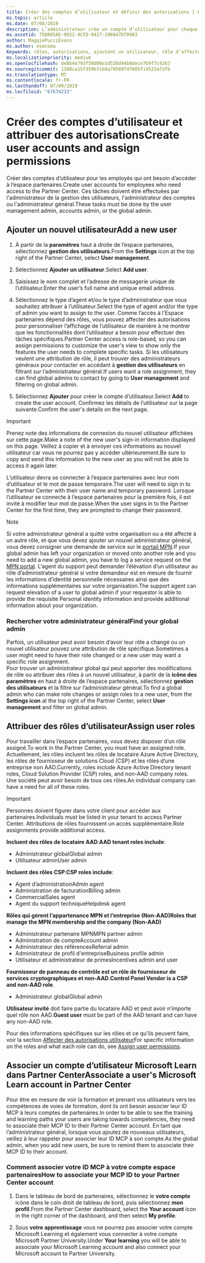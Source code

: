 ```yaml
---
title: Créer des comptes d’utilisateur et définir des autorisations | Espace partenaires
ms.topic: article
ms.date: 07/08/2019
description: L’administrateur crée un compte d’utilisateur pour chaque employé du partenaire devant accéder à l’Espace partenaires.
ms.assetid: 75D805AE-9922-4CFD-9427-196047D70963
author: MaggiePucciEvans
ms.author: evansma
Keywords: rôles, autorisations, ajoutent un utilisateur, rôle d’affecter, administrateur, agent,
ms.localizationpriority: medium
ms.openlocfilehash: de8b4e793f50d00a1d528d44b8dece7b9f7c9263
ms.sourcegitcommit: 1388ca15f359b7cb0a7856974f605f14523a73fb
ms.translationtype: MT
ms.contentlocale: fr-FR
ms.lasthandoff: 07/09/2019
ms.locfileid: "67674233"
---
```

# <a name="create-user-accounts-and-assign-permissions"></a><span data-ttu-id="918c8-104">Créer des comptes d’utilisateur et attribuer des autorisations</span><span class="sxs-lookup"><span data-stu-id="918c8-104">Create user accounts and assign permissions</span></span>

<span data-ttu-id="918c8-105">Créer des comptes d’utilisateur pour les employés qui ont besoin d’accéder à l’espace partenaires.</span><span class="sxs-lookup"><span data-stu-id="918c8-105">Create user accounts for employees who need access to the Partner Center.</span></span> <span data-ttu-id="918c8-106">Ces tâches doivent être effectuées par l'administrateur de la gestion des utilisateurs, l'administrateur des comptes ou l'administrateur général.</span><span class="sxs-lookup"><span data-stu-id="918c8-106">These tasks must be done by the user management admin, accounts admin, or the global admin.</span></span> 


## <a name="add-a-new-user"></a><span data-ttu-id="918c8-107">Ajouter un nouvel utilisateur</span><span class="sxs-lookup"><span data-stu-id="918c8-107">Add a new user</span></span>

1. <span data-ttu-id="918c8-108">À partir de la **paramètres** haut à droite de l’espace partenaires, sélectionnez **gestion des utilisateurs**.</span><span class="sxs-lookup"><span data-stu-id="918c8-108">From the **Settings** icon at the top right of the Partner Center, select **User management**.</span></span>

2.  <span data-ttu-id="918c8-109">Sélectionnez **Ajouter un utilisateur**.</span><span class="sxs-lookup"><span data-stu-id="918c8-109">Select **Add user**.</span></span>

3.  <span data-ttu-id="918c8-110">Saisissez le nom complet et l’adresse de messagerie unique de l’utilisateur.</span><span class="sxs-lookup"><span data-stu-id="918c8-110">Enter the user’s full name and unique email address.</span></span>

4.  <span data-ttu-id="918c8-111">Sélectionnez le type d’agent et/ou le type d’administrateur que vous souhaitez attribuer à l’utilisateur.</span><span class="sxs-lookup"><span data-stu-id="918c8-111">Select the type of agent and/or the type of admin you want to assign to the user.</span></span> <span data-ttu-id="918c8-112">Comme l’accès à l'Espace partenaires dépend des rôles, vous pouvez affecter des autorisations pour personnaliser l’affichage de l’utilisateur de manière à ne montrer que les fonctionnalités dont l’utilisateur a besoin pour effectuer des tâches spécifiques.</span><span class="sxs-lookup"><span data-stu-id="918c8-112">Partner Center access is role-based, so you can assign permissions to customize the user's view to show only the features the user needs to complete specific tasks.</span></span>  <span data-ttu-id="918c8-113">Si les utilisateurs veulent une attribution de rôle, il peut trouver des administrateurs généraux pour contacter en accédant à **gestion des utilisateurs** en filtrant sur l’administrateur général.</span><span class="sxs-lookup"><span data-stu-id="918c8-113">If users want a role assignment, they can find global admins to contact by going to **User management** and filtering on global admin.</span></span>

5.  <span data-ttu-id="918c8-114">Sélectionnez **Ajouter** pour créer le compte d’utilisateur.</span><span class="sxs-lookup"><span data-stu-id="918c8-114">Select **Add** to create the user account.</span></span> <span data-ttu-id="918c8-115">Confirmez les détails de l’utilisateur sur la page suivante.</span><span class="sxs-lookup"><span data-stu-id="918c8-115">Confirm the user's details on the next page.</span></span>

> [!IMPORTANT]  
> <span data-ttu-id="918c8-116">Prenez note des informations de connexion du nouvel utilisateur affichées sur cette page.</span><span class="sxs-lookup"><span data-stu-id="918c8-116">Make a note of the new user's sign-in information displayed on this page.</span></span> <span data-ttu-id="918c8-117">Veillez à copier et à envoyer ces informations au nouvel utilisateur car vous ne pourrez pas y accéder ultérieurement.</span><span class="sxs-lookup"><span data-stu-id="918c8-117">Be sure to copy and send this information to the new user as you will not be able to access it again later.</span></span> 

<span data-ttu-id="918c8-118">L’utilisateur devra se connecter à l’espace partenaires avec leur nom d’utilisateur et le mot de passe temporaire.</span><span class="sxs-lookup"><span data-stu-id="918c8-118">The user will need to sign in to the Partner Center with their user name and temporary password.</span></span> <span data-ttu-id="918c8-119">Lorsque l’utilisateur se connecte à l’espace partenaires pour la première fois, il est invité à modifier leur mot de passe.</span><span class="sxs-lookup"><span data-stu-id="918c8-119">When the user signs in to the Partner Center for the first time, they are prompted to change their password.</span></span> 

> [!NOTE]  
>  <span data-ttu-id="918c8-120">Si votre administrateur général a quitté votre organisation ou a été affecté à un autre rôle, et que vous devez ajouter un nouvel administrateur général, vous devez consigner une demande de service sur le [portail MPN](https://partner.microsoft.com/support).</span><span class="sxs-lookup"><span data-stu-id="918c8-120">If your global admin has left your organization or moved onto another role and you need to add a new global admin, you have to log a service request on the [MPN portal](https://partner.microsoft.com/support).</span></span> <span data-ttu-id="918c8-121">L’agent du support peut demander l’élévation d’un utilisateur au rôle d’administrateur général si votre demandeur est en mesure de fournir les informations d’identité personnelle nécessaires ainsi que des informations supplémentaires sur votre organisation.</span><span class="sxs-lookup"><span data-stu-id="918c8-121">The support agent can request elevation of a user to global admin if your requestor is able to provide the requisite Personal identity information and provide additional information about your organization.</span></span>

### <a name="find-your-global-admin"></a><span data-ttu-id="918c8-122">Rechercher votre administrateur général</span><span class="sxs-lookup"><span data-stu-id="918c8-122">Find your global admin</span></span>

<span data-ttu-id="918c8-123">Parfois, un utilisateur peut avoir besoin d’avoir leur rôle a changé ou un nouvel utilisateur pouvez une attribution de rôle spécifique.</span><span class="sxs-lookup"><span data-stu-id="918c8-123">Sometimes a user might need to have their role changed or a new user may want a specific role assignment.</span></span>  
<span data-ttu-id="918c8-124">Pour trouver un administrateur global qui peut apporter des modifications de rôle ou attribuer des rôles à un nouvel utilisateur, à partir de la **icône des paramètres** en haut à droite de l’espace partenaires, sélectionnez **gestion des utilisateurs** et la filtre sur l’administrateur général.</span><span class="sxs-lookup"><span data-stu-id="918c8-124">To find a global admin who can make role changes or assign roles to a new user, from the **Settings icon** at the top right of the Partner Center, select **User management** and filter on global admin.</span></span> 

## <a name="assign-user-roles"></a><span data-ttu-id="918c8-125">Attribuer des rôles d’utilisateur</span><span class="sxs-lookup"><span data-stu-id="918c8-125">Assign user roles</span></span>

<span data-ttu-id="918c8-126">Pour travailler dans l’espace partenaires, vous devez disposer d’un rôle assigné.</span><span class="sxs-lookup"><span data-stu-id="918c8-126">To work in the Partner Center, you must have an assigned role.</span></span>  <span data-ttu-id="918c8-127">Actuellement, les rôles incluent les rôles de locataire Azure Active Directory, les rôles de fournisseur de solutions Cloud (CSP) et les rôles d’une entreprise non AAD.</span><span class="sxs-lookup"><span data-stu-id="918c8-127">Currently, roles include Azure Active Directory tenant roles, Cloud Solution Provider (CSP) roles, and non-AAD company roles.</span></span> <span data-ttu-id="918c8-128">Une société peut avoir besoin de tous ces rôles.</span><span class="sxs-lookup"><span data-stu-id="918c8-128">An individual company can have a need for all of these roles.</span></span>

>[!Important]
><span data-ttu-id="918c8-129">Personnes doivent figurer dans votre client pour accéder aux partenaires.</span><span class="sxs-lookup"><span data-stu-id="918c8-129">Individuals must be listed in your tenant to access Partner Center.</span></span> <span data-ttu-id="918c8-130">Attributions de rôles fournissent un accès supplémentaire.</span><span class="sxs-lookup"><span data-stu-id="918c8-130">Role assignments provide additional access.</span></span>


<span data-ttu-id="918c8-131">**Incluent des rôles de locataire AAD**:</span><span class="sxs-lookup"><span data-stu-id="918c8-131">**AAD tenant roles include**:</span></span>
- <span data-ttu-id="918c8-132">Administrateur global</span><span class="sxs-lookup"><span data-stu-id="918c8-132">Global admin</span></span>
- <span data-ttu-id="918c8-133">Utilisateur admin</span><span class="sxs-lookup"><span data-stu-id="918c8-133">User admin</span></span>

<span data-ttu-id="918c8-134">**Incluent des rôles CSP**:</span><span class="sxs-lookup"><span data-stu-id="918c8-134">**CSP roles include**:</span></span>
- <span data-ttu-id="918c8-135">Agent d’administration</span><span class="sxs-lookup"><span data-stu-id="918c8-135">Admin agent</span></span>
- <span data-ttu-id="918c8-136">Administration de facturation</span><span class="sxs-lookup"><span data-stu-id="918c8-136">Billing admin</span></span>
- <span data-ttu-id="918c8-137">Commercial</span><span class="sxs-lookup"><span data-stu-id="918c8-137">Sales agent</span></span>
- <span data-ttu-id="918c8-138">Agent du support technique</span><span class="sxs-lookup"><span data-stu-id="918c8-138">Helpdesk agent</span></span>

<span data-ttu-id="918c8-139">**Rôles qui gèrent l’appartenance MPN et l’entreprise (Non-AAD)**</span><span class="sxs-lookup"><span data-stu-id="918c8-139">**Roles that manage the MPN membership and the company (Non-AAD)**</span></span>
- <span data-ttu-id="918c8-140">Administrateur partenaire MPN</span><span class="sxs-lookup"><span data-stu-id="918c8-140">MPN partner admin</span></span>
- <span data-ttu-id="918c8-141">Administration de compte</span><span class="sxs-lookup"><span data-stu-id="918c8-141">Account admin</span></span>
- <span data-ttu-id="918c8-142">Administrateur des références</span><span class="sxs-lookup"><span data-stu-id="918c8-142">Referral admin</span></span>
- <span data-ttu-id="918c8-143">Administrateur de profil d'entreprise</span><span class="sxs-lookup"><span data-stu-id="918c8-143">Business profile admin</span></span>
- <span data-ttu-id="918c8-144">Utilisateur et administrateur de primes</span><span class="sxs-lookup"><span data-stu-id="918c8-144">Incentives admin and user</span></span>

<span data-ttu-id="918c8-145">**Fournisseur de panneau de contrôle est un rôle de fournisseur de services cryptographiques et non-AAD**.</span><span class="sxs-lookup"><span data-stu-id="918c8-145">**Control Panel Vendor is a CSP and non-AAD role**.</span></span>
- <span data-ttu-id="918c8-146">Administrateur global</span><span class="sxs-lookup"><span data-stu-id="918c8-146">Global admin</span></span>

<span data-ttu-id="918c8-147">**Utilisateur invité** doit faire partie du locataire AAD et peut avoir n’importe quel rôle non AAD.</span><span class="sxs-lookup"><span data-stu-id="918c8-147">**Guest user** must be part of the AAD tenant and can have any non-AAD role.</span></span>

<span data-ttu-id="918c8-148">Pour des informations spécifiques sur les rôles et ce qu'ils peuvent faire, voir la section [Affecter des autorisations utilisateur](permissions-overview.md)</span><span class="sxs-lookup"><span data-stu-id="918c8-148">For specific information on the roles and what each role can do, see [Assign user permissions](permissions-overview.md).</span></span>

## <a name="associate-a-users-microsoft-learn-account-in-partner-center"></a><span data-ttu-id="918c8-149">Associer un compte d’utilisateur Microsoft Learn dans Partner Center</span><span class="sxs-lookup"><span data-stu-id="918c8-149">Associate a user's Microsoft Learn account in Partner Center</span></span>

<span data-ttu-id="918c8-150">Pour être en mesure de voir la formation et prenant vos utilisateurs vers les compétences de voies de formation, dont ils ont besoin associer leur ID MCP à leurs comptes de partenaires.</span><span class="sxs-lookup"><span data-stu-id="918c8-150">In order to be able to see the training and learning paths your users are taking towards competencies, they need to associate their MCP ID to their Partner Center account.</span></span> <span data-ttu-id="918c8-151">En tant que l’administrateur général, lorsque vous ajoutez de nouveaux utilisateurs, veillez à leur rappeler pour associer leur ID MCP à son compte.</span><span class="sxs-lookup"><span data-stu-id="918c8-151">As the global admin, when you add new users, be sure to remind them to associate their MCP ID to their account.</span></span> 

### <a name="how-to-associate-your-mcp-id-to-your-partner-center-account"></a><span data-ttu-id="918c8-152">Comment associer votre ID MCP à votre compte espace partenaires</span><span class="sxs-lookup"><span data-stu-id="918c8-152">How to associate your MCP ID to your Partner Center account</span></span>

1. <span data-ttu-id="918c8-153">Dans le tableau de bord de partenaires, sélectionnez le **votre compte** icône dans le coin droit de tableau de bord, puis sélectionnez **mon profil**.</span><span class="sxs-lookup"><span data-stu-id="918c8-153">From the Partner Center dashboard, select the **Your account** icon in the right corner of the dashboard, and then select **My profile**.</span></span>

2. <span data-ttu-id="918c8-154">Sous **votre apprentissage** vous ne pourrez pas associer votre compte Microsoft Learning et également vous connecter à votre compte Microsoft Partner University.</span><span class="sxs-lookup"><span data-stu-id="918c8-154">Under **Your learning** you will be able to associate your Microsoft Learning account and also connect your Microsoft account to Partner University.</span></span>








